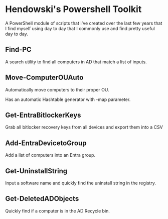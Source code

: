 # Hendowski's Powershell Toolkit
 A PowerShell module of scripts that I've created over the last few years that I find myself using day to day that I commonly use and find pretty useful day to day.

## Find-PC
A search utility to find all computers in AD that match a list of inputs.

## Move-ComputerOUAuto
Automatically move computers to their proper OU.

Has an automatic Hashtable generator with -map parameter.

## Get-EntraBitlockerKeys
Grab all bitlocker recovery keys from all devices and export them into a CSV

## Add-EntraDevicetoGroup
Add a list of computers into an Entra group.

## Get-UninstallString
Input a software name and quickly find the uninstall string in the registry.

## Get-DeletedADObjects
Quickly find if a computer is in the AD Recycle bin.

